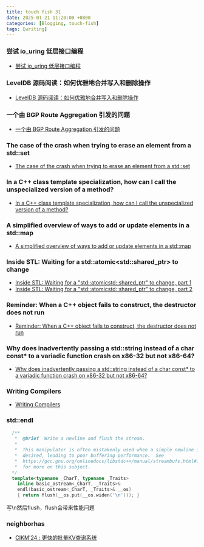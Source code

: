 ```yaml
---
title: touch fish 31
date: 2025-01-21 11:20:00 +0800
categories: [Blogging, touch-fish]
tags: [writing]
---
```


### 尝试 io_uring 低层接口编程

+ [尝试 io_uring 低层接口编程](https://www.bluepuni.com/archives/io-uring-low-level-programming/)

### LevelDB 源码阅读：如何优雅地合并写入和删除操作

+ [LevelDB 源码阅读：如何优雅地合并写入和删除操作](https://selfboot.cn/2025/01/13/leveldb_source_write_batch/)

### 一个由 BGP Route Aggregation 引发的问题

+ [一个由 BGP Route Aggregation 引发的问题](https://www.kawabangga.com/posts/6851)

### The case of the crash when trying to erase an element from a std::set

+ [The case of the crash when trying to erase an element from a std::set](https://devblogs.microsoft.com/oldnewthing/20250117-00/?p=110777)

### In a C++ class template specialization, how can I call the unspecialized version of a method?

+ [In a C++ class template specialization, how can I call the unspecialized version of a method?](https://devblogs.microsoft.com/oldnewthing/20250116-00/?p=110773)

### A simplified overview of ways to add or update elements in a std::map

+ [A simplified overview of ways to add or update elements in a std::map](https://devblogs.microsoft.com/oldnewthing/20250113-00/?p=110757)

### Inside STL: Waiting for a std::atomic<std::shared_ptr<T>> to change

+ [Inside STL: Waiting for a "std::atomic<std::shared_ptr>" to change, part 1](https://devblogs.microsoft.com/oldnewthing/20250108-00/?p=110732)
+ [Inside STL: Waiting for a "std::atomic<std::shared_ptr>" to change, part 2](https://devblogs.microsoft.com/oldnewthing/20250109-00/?p=110738)

### Reminder: When a C++ object fails to construct, the destructor does not run

+ [Reminder: When a C++ object fails to construct, the destructor does not run](https://devblogs.microsoft.com/oldnewthing/20250120-00/?p=110783)

### Why does inadvertently passing a std::string instead of a char const* to a variadic function crash on x86-32 but not x86-64?

+ [Why does inadvertently passing a std::string instead of a char const* to a variadic function crash on x86-32 but not x86-64?](https://devblogs.microsoft.com/oldnewthing/20250110-00/?p=110744)


### Writing Compilers

+ [Writing Compilers](https://takashiidobe.com/gen/writing-compilers)

### std::endl

```cpp
  /**
   *  @brief  Write a newline and flush the stream.
   *
   *  This manipulator is often mistakenly used when a simple newline is
   *  desired, leading to poor buffering performance.  See
   *  https://gcc.gnu.org/onlinedocs/libstdc++/manual/streambufs.html#io.streambuf.buffering
   *  for more on this subject.
  */
  template<typename _CharT, typename _Traits>
    inline basic_ostream<_CharT, _Traits>&
    endl(basic_ostream<_CharT, _Traits>& __os)
    { return flush(__os.put(__os.widen('\n'))); }

```

写\n然后flush，flush会带来性能问题

### neighborhas

+ [CIKM'24 : 更快的批量KV查询系统](https://mp.weixin.qq.com/s/-XM_wfj_qylu_gK-Fikvqg)
